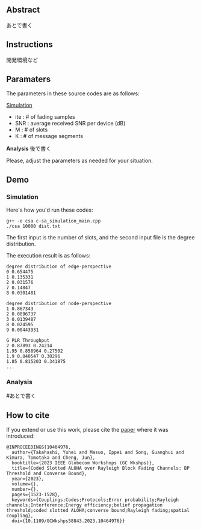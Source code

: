 ## Abstract

あとで書く

## Instructions
開発環境など


## Paramaters
The parameters in these source codes are as follows:

<ins>Simulation<ins>
- ite : # of fading samples
- SNR : average received SNR per device (dB)
- M : # of slots
- K : # of message segments
  
**Analysis**
後で書く

Please, adjust the parameters as needed for your situation.

## Demo
### Simulation
Here's how you'd run these codes:
```
g++ -o csa c-sa_simulation_main.cpp
./csa 10000 dist.txt
```
The first input is the number of slots, and the second input file is the degree distribution.

The execution result is as follows:
```
degree distribution of edge-perspective
0 0.654475
1 0.135331
2 0.031576
7 0.14847
8 0.0301481

degree distribution of node-perspective
1 0.867343
2 0.0896737
3 0.0139487
8 0.024595
9 0.00443931

G PLR Throughput
2 0.87893 0.24214
1.95 0.858964 0.27502
1.9 0.840547 0.30296
1.85 0.815203 0.341875
...
```

### Analysis
#あとで書く

## How to cite

If you extend or use this work, please cite the [paper](https://ieeexplore.ieee.org/document/10464976) where it was introduced:
```
@INPROCEEDINGS{10464976,
  author={Takahashi, Yuhei and Masuo, Ippei and Song, Guanghui and Kimura, Tomotaka and Cheng, Jun},
  booktitle={2023 IEEE Globecom Workshops (GC Wkshps)}, 
  title={Coded Slotted ALOHA over Rayleigh Block Fading Channels: BP Threshold and Converse Bound}, 
  year={2023},
  volume={},
  number={},
  pages={1523-1528},
  keywords={Couplings;Codes;Protocols;Error probability;Rayleigh channels;Interference;Energy efficiency;belief propagation threshold;coded slotted ALOHA;converse bound;Rayleigh fading;spatial coupling},
  doi={10.1109/GCWkshps58843.2023.10464976}}
```
